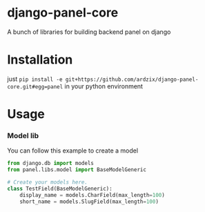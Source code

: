 # django-panel-core
A bunch of libraries for building backend panel on django

# Installation
just `pip install -e git+https://github.com/ardzix/django-panel-core.git#egg=panel` in your python environment

# Usage

### Model lib
You can follow this example to create a model

```python
from django.db import models
from panel.libs.model import BaseModelGeneric

# Create your models here.
class TestField(BaseModelGeneric):
    display_name = models.CharField(max_length=100)
    short_name = models.SlugField(max_length=100)
```
